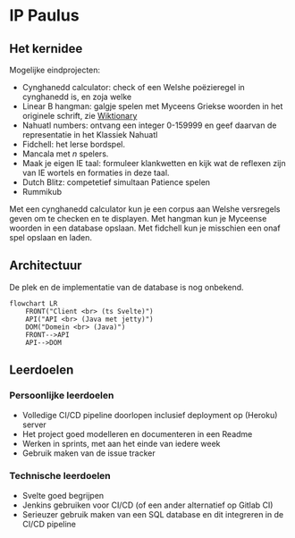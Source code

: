 # IP Paulus

## Het kernidee
Mogelijke eindprojecten: 
- Cynghanedd calculator: check of een Welshe poëzieregel in cynghanedd is, en zoja welke
- Linear B hangman: galgje spelen met Myceens Griekse woorden in het originele schrift, zie [Wiktionary](https://en.wiktionary.org/w/index.php?title=Category:Mycenaean_Greek_lemmas)
- Nahuatl numbers: ontvang een integer 0-159999 en geef daarvan de representatie in het Klassiek Nahuatl
- Fidchell: het Ierse bordspel.
- Mancala met *n* spelers.
- Maak je eigen IE taal: formuleer klankwetten en kijk wat de reflexen zijn van IE wortels en formaties in deze taal.
- Dutch Blitz: competetief simultaan Patience spelen
- Rummikub

Met een cynghanedd calculator kun je een corpus aan Welshe versregels geven om te checken en te displayen. Met hangman kun je Myceense woorden in een database opslaan. Met fidchell kun je misschien een onaf spel opslaan en laden.

## Architectuur

De plek en de implementatie van de database is nog onbekend.

```mermaid
flowchart LR
    FRONT("Client <br> (ts Svelte)")
    API("API <br> (Java met jetty)")
    DOM("Domein <br> (Java)")
    FRONT-->API
    API-->DOM
```

## Leerdoelen

### Persoonlijke leerdoelen

- Volledige CI/CD pipeline doorlopen inclusief deployment op (Heroku) server
- Het project goed modelleren en documenteren in een Readme
- Werken in sprints, met aan het einde van iedere week 
- Gebruik maken van de issue tracker

### Technische leerdoelen

- Svelte goed begrijpen
- Jenkins gebruiken voor CI/CD (of een ander alternatief op Gitlab CI)
- Serieuzer gebruik maken van een SQL database en dit integreren in de CI/CD pipeline
